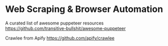 # Web Scraping & Browser Automation

A curated list of awesome puppeteer resources https://github.com/transitive-bullshit/awesome-puppeteer

Crawlee from Apify https://github.com/apify/crawlee
